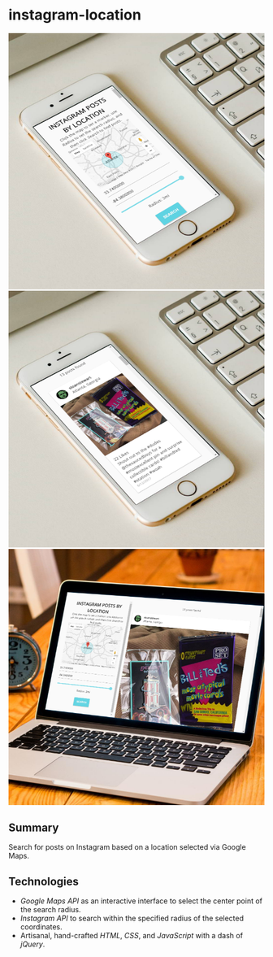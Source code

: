 # instagram-location

![Image](mockup_01crop.png) ![Image](mockup_02crop.png) ![Image](mockup_03crop.png)
## Summary
Search for posts on Instagram based on a location selected via Google Maps.

## Technologies
* *Google Maps API* as an interactive interface to select the center point of the search radius.
* *Instagram API* to search within the specified radius of the selected coordinates.
* Artisanal, hand-crafted *HTML*, *CSS*, and *JavaScript* with a dash of *jQuery*.
